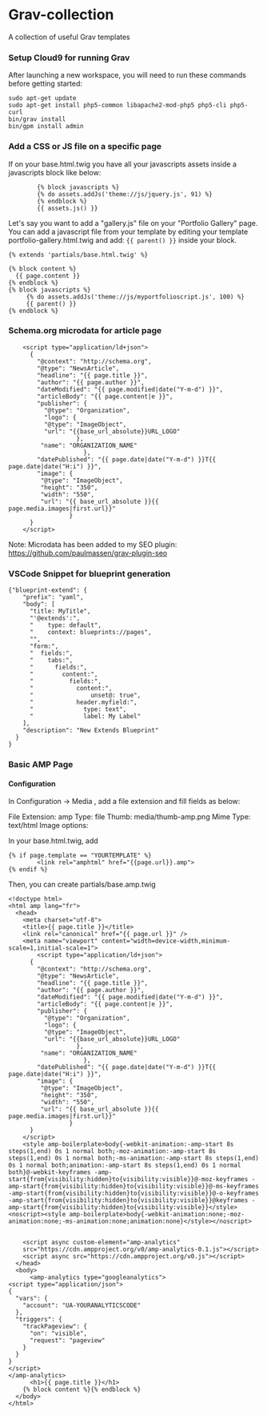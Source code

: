 # Grav-collection
A collection of useful Grav templates

### Setup Cloud9 for running Grav

After launching a new workspace, you will need to run these commands before getting started:

```
sudo apt-get update
sudo apt-get install php5-common libapache2-mod-php5 php5-cli php5-curl
bin/grav install 
bin/gpm install admin
```

### Add a CSS or JS file on a specific page

If on your base.html.twig you have all your javascripts assets inside a javascripts block like below:

```
	    {% block javascripts %}
        {% do assets.addJs('theme://js/jquery.js', 91) %}
        {% endblock %}
        {{ assets.js() }}
```

Let's say you want to add a "gallery.js" file on your "Portfolio Gallery" page. 
You can add a javascript file from your template by editing your template portfolio-gallery.html.twig and add:
`{{ parent() }}` inside your block.
```
{% extends 'partials/base.html.twig' %}

{% block content %}
  {{ page.content }}
{% endblock %}
{% block javascripts %}
     {% do assets.addJs('theme://js/myportfolioscript.js', 100) %}
     {{ parent() }}
{% endblock %}
```

### Schema.org microdata for article page
```
    <script type="application/ld+json">
      {
        "@context": "http://schema.org",
        "@type": "NewsArticle",
        "headline": "{{ page.title }}",
        "author": "{{ page.author }}",
        "dateModified": "{{ page.modified|date("Y-m-d") }}",
        "articleBody": "{{ page.content|e }}",
        "publisher": {
          "@type": "Organization",
          "logo": {
          "@type": "ImageObject",
          "url": "{{base_url_absolute}}URL_LOGO"
                   },
         "name": "ORGANIZATION_NAME"
                     },
        "datePublished": "{{ page.date|date("Y-m-d") }}T{{ page.date|date("H:i") }}",
        "image": {
         "@type": "ImageObject",
         "height": "350",
         "width": "550",
         "url": "{{ base_url_absolute }}{{ page.media.images|first.url}}"
                 }
      }
    </script>
```
Note: Microdata has been added to my SEO plugin: https://github.com/paulmassen/grav-plugin-seo

### VSCode Snippet for blueprint generation

```
{"blueprint-extend": {
	"prefix": "yaml",
	"body": [
	  "title: MyTitle",
	  "'@extends':",
	  "    type: default",
	  "    context: blueprints://pages",
	  "",
	  "form:",
	  "  fields:",
	  "    tabs:",
	  "      fields:",
	  "        content:",
	  "          fields:",
	  "            content:",
	  "                unset@: true",
	  "            header.myfield:",
	  "              type: text",
	  "              label: My Label"
	],
	"description": "New Extends Blueprint"
  }
}

```

### Basic AMP Page

#### Configuration

In Configuration -> Media , add a file extension and fill fields as below:

File Extension: amp
Type: file
Thumb: media/thumb-amp.png
Mime Type: text/html
Image options: 


In your base.html.twig, add

```
{% if page.template == "YOURTEMPLATE" %}
        <link rel="amphtml" href="{{page.url}}.amp">
{% endif %}
```

Then, you can create partials/base.amp.twig

```
<!doctype html>
<html amp lang="fr">
  <head>
    <meta charset="utf-8">
    <title>{{ page.title }}</title>
    <link rel="canonical" href="{{ page.url }}" />
    <meta name="viewport" content="width=device-width,minimum-scale=1,initial-scale=1">
        <script type="application/ld+json">
      {
        "@context": "http://schema.org",
        "@type": "NewsArticle",
        "headline": "{{ page.title }}",
        "author": "{{ page.author }}",
        "dateModified": "{{ page.modified|date("Y-m-d") }}",
        "articleBody": "{{ page.content|e }}",
        "publisher": {
          "@type": "Organization",
          "logo": {
          "@type": "ImageObject",
          "url": "{{base_url_absolute}}URL_LOGO"
                   },
         "name": "ORGANIZATION_NAME"
                     },
        "datePublished": "{{ page.date|date("Y-m-d") }}T{{ page.date|date("H:i") }}",
        "image": {
         "@type": "ImageObject",
         "height": "350",
         "width": "550",
         "url": "{{ base_url_absolute }}{{ page.media.images|first.url}}"
                 }
      }
    </script>
    <style amp-boilerplate>body{-webkit-animation:-amp-start 8s steps(1,end) 0s 1 normal both;-moz-animation:-amp-start 8s steps(1,end) 0s 1 normal both;-ms-animation:-amp-start 8s steps(1,end) 0s 1 normal both;animation:-amp-start 8s steps(1,end) 0s 1 normal both}@-webkit-keyframes -amp-start{from{visibility:hidden}to{visibility:visible}}@-moz-keyframes -amp-start{from{visibility:hidden}to{visibility:visible}}@-ms-keyframes -amp-start{from{visibility:hidden}to{visibility:visible}}@-o-keyframes -amp-start{from{visibility:hidden}to{visibility:visible}}@keyframes -amp-start{from{visibility:hidden}to{visibility:visible}}</style><noscript><style amp-boilerplate>body{-webkit-animation:none;-moz-animation:none;-ms-animation:none;animation:none}</style></noscript>
      

    <script async custom-element="amp-analytics"
    src="https://cdn.ampproject.org/v0/amp-analytics-0.1.js"></script>
    <script async src="https://cdn.ampproject.org/v0.js"></script>
  </head>
  <body>
      <amp-analytics type="googleanalytics">
<script type="application/json">
{
  "vars": {
    "account": "UA-YOURANALYTICSCODE"
  },
  "triggers": {
    "trackPageview": {
      "on": "visible",
      "request": "pageview"
    }
  }
}
</script>
</amp-analytics>
      <h1>{{ page.title }}</h1>
    {% block content %}{% endblock %}
  </body>
</html>

```
